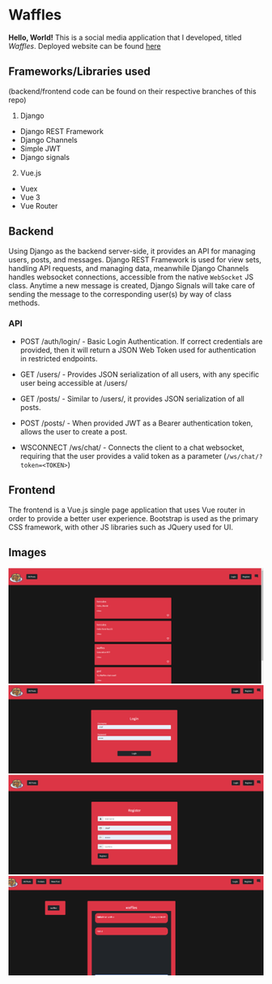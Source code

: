 # Waffles

**Hello, World!** This is a social media application that I developed, titled *Waffles*.
Deployed website can be found [here](https://lmaosoggywaffles.github.io)

## Frameworks/Libraries used
(backend/frontend code can be found on their respective branches of this repo)
1. Django
  - Django REST Framework
  - Django Channels
  - Simple JWT
  - Django signals
2. Vue.js
  - Vuex
  - Vue 3
  - Vue Router 
 ## Backend

Using Django as the backend server-side, it provides an API for managing users, posts, and messages.
Django REST Framework is used for view sets, handling API requests, and managing data, meanwhile Django Channels handles websocket connections, accessible from the native `WebSocket` JS class. Anytime a new message is created, Django Signals will take care of sending the message to the corresponding user(s) by way of class methods.

### API

- POST /auth/login/ - Basic Login Authentication. If correct credentials are provided, then it will return a JSON Web Token used for authentication in restricted endpoints.

- GET /users/ - Provides JSON serialization of all users, with any specific user being accessible at /users/<ID>

- GET /posts/ - Similar to /users/, it provides JSON serialization of all posts.

- POST /posts/ - When provided JWT as a Bearer authentication token, allows the user to create a post.

- WSCONNECT /ws/chat/ - Connects the client to a chat websocket, requiring that the user provides a valid token as a parameter (`/ws/chat/?token=<TOKEN>`)

## Frontend

The frontend is a Vue.js single page application that uses Vue router in order to provide a better user experience. Bootstrap is used as the primary CSS framework, with other JS libraries such as JQuery used for UI.


## Images
![](1.png)
![](2.png)
![](3.png)
![](4.png)
